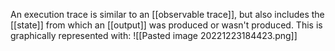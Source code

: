 An execution trace is similar to an [[observable trace]], but also includes the [[state]] from which an [[output]] was produced or wasn't produced. This is graphically represented with:
![[Pasted image 20221223184423.png]]